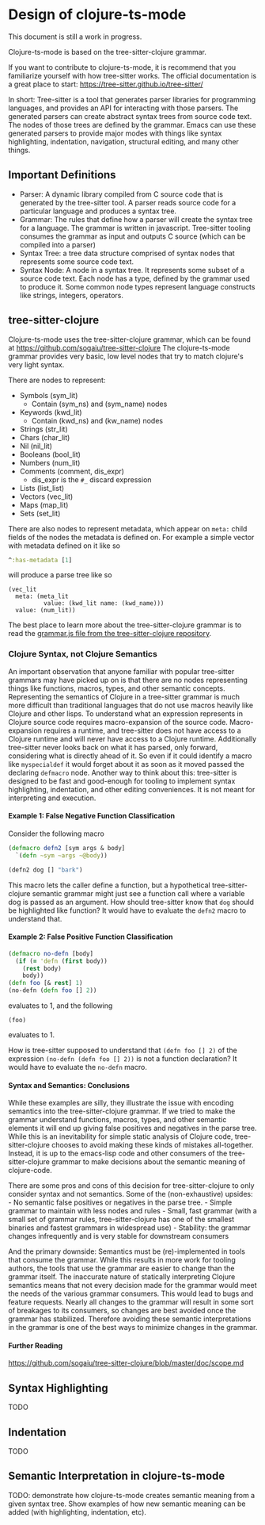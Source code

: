 # Design of clojure-ts-mode

This document is still a work in progress.

Clojure-ts-mode is based on the tree-sitter-clojure grammar.

If you want to contribute to clojure-ts-mode, it is recommend that you familiarize yourself with how tree-sitter works.
The official documentation is a great place to start: https://tree-sitter.github.io/tree-sitter/

In short:
Tree-sitter is a tool that generates parser libraries for programming languages, and provides an API for interacting with those parsers.
The generated parsers can create abstract syntax trees from source code text.
The nodes of those trees are defined by the grammar.
Emacs can use these generated parsers to provide major modes with things like syntax highlighting, indentation, navigation, structural editing, and many other things.

## Important Definitions

- Parser: A dynamic library compiled from C source code that is generated by the tree-sitter tool. A parser reads source code for a particular language and produces a syntax tree.
- Grammar: The rules that define how a parser will create the syntax tree for a language. The grammar is written in javascript. Tree-sitter tooling consumes the grammar as input and outputs C source (which can be compiled into a parser)
- Syntax Tree: a tree data structure comprised of syntax nodes that represents some source code text.
- Syntax Node: A node in a syntax tree. It represents some subset of a source code text. Each node has a type, defined by the grammar used to produce it. Some common node types represent language constructs like strings, integers, operators.

## tree-sitter-clojure

Clojure-ts-mode uses the tree-sitter-clojure grammar, which can be found at https://github.com/sogaiu/tree-sitter-clojure
The clojure-ts-mode grammar provides very basic, low level nodes that try to match clojure's very light syntax.

There are nodes to represent:
- Symbols (sym_lit)
    - Contain (sym_ns) and (sym_name) nodes
- Keywords (kwd_lit)
    - Contain (kwd_ns) and (kw_name) nodes
- Strings (str_lit)
- Chars (char_lit)
- Nil (nil_lit)
- Booleans (bool_lit)
- Numbers (num_lit)
- Comments (comment, dis_expr)
    - dis_expr is the `#_` discard expression
- Lists (list_list)
- Vectors (vec_lit)
- Maps (map_lit)
- Sets (set_lit)

There are also nodes to represent metadata, which appear on `meta:` child fields of the nodes the metadata is defined on.
For example a simple vector with metadata defined on it like so

```clojure
^:has-metadata [1]
```

will produce a parse tree like so

```
(vec_lit
  meta: (meta_lit 
          value: (kwd_lit name: (kwd_name)))
  value: (num_lit))
```

The best place to learn more about the tree-sitter-clojure grammar is to read the [grammar.js file from the tree-sitter-clojure repository](https://github.com/sogaiu/tree-sitter-clojure/blob/master/grammar.js "grammar.js").

### Clojure Syntax, not Clojure Semantics

An important observation that anyone familiar with popular tree-sitter grammars may have picked up on is that there are no nodes representing things like functions, macros, types, and other semantic concepts.
Representing the semantics of Clojure in a tree-sitter grammar is much more difficult than traditional languages that do not use macros heavily like Clojure and other lisps.
To understand what an expression represents in Clojure source code requires macro-expansion of the source code. 
Macro-expansion requires a runtime, and tree-sitter does not have access to a Clojure runtime and will never have access to a Clojure runtime.
Additionally tree-sitter never looks back on what it has parsed, only forward, considering what is directly ahead of it. So even if it could identify a macro like `myspecialdef` it would forget about it as soon as it moved passed the declaring `defmacro` node.
Another way to think about this: tree-sitter is designed to be fast and good-enough for tooling to implement syntax highlighting, indentation, and other editing conveniences. It is not meant for interpreting and execution.

#### Example 1: False Negative Function Classification

Consider the following macro

```clojure
(defmacro defn2 [sym args & body]
  `(defn ~sym ~args ~@body))

(defn2 dog [] "bark")
```


This macro lets the caller define a function, but a hypothetical tree-sitter-clojure semantic grammar might just see a function call where a variable dog is passed as an argument.
How should tree-sitter know that `dog` should be highlighted like function? It would have to evaluate the `defn2` macro to understand that.

#### Example 2: False Positive Function Classification

```clojure
(defmacro no-defn [body]
  (if (= 'defn (first body))
    (rest body)
    body))
(defn foo [& rest] 1)
(no-defn (defn foo [] 2))
```

evaluates to 1, and the following

```
(foo)
```

evaluates to 1.

How is tree-sitter supposed to understand that `(defn foo [] 2)` of the expression `(no-defn (defn foo [] 2))` is not a function declaration? It would have to evaluate the `no-defn` macro.

#### Syntax and Semantics: Conclusions

While these examples are silly, they illustrate the issue with encoding semantics into the tree-sitter-clojure grammar.
If we tried to make the grammar understand functions, macros, types, and other semantic elements it will end up giving false positives and negatives in the parse tree.
While this is an inevitability for simple static analysis of Clojure code, tree-sitter-clojure chooses to avoid making these kinds of mistakes all-together.
Instead, it is up to the emacs-lisp code and other consumers of the tree-sitter-clojure grammar to make decisions about the semantic meaning of clojure-code.

There are some pros and cons of this decision for tree-sitter-clojure to only consider syntax and not semantics.
Some of the (non-exhaustive) upsides:
    - No semantic false positives or negatives in the parse tree.
    - Simple grammar to maintain with less nodes and rules
    - Small, fast grammar (with a small set of grammar rules, tree-sitter-clojure has one of the smallest binaries and fastest grammars in widespread use)
    - Stability: the grammar changes infrequently and is very stable for downstream consumers

And the primary downside: Semantics must be (re)-implemented in tools that consume the grammar. While this results in more work for tooling authors, the tools that use the grammar are easier to change than the grammar itself. The inaccurate nature of statically interpreting Clojure semantics means that not every decision made for the grammar would meet the needs of the various grammar consumers. This would lead to bugs and feature requests. Nearly all changes to the grammar will result in some sort of breakages to its consumers, so changes are best avoided once the grammar has stabilized. Therefore avoiding these semantic interpretations in the grammar is one of the best ways to minimize changes in the grammar.

#### Further Reading

https://github.com/sogaiu/tree-sitter-clojure/blob/master/doc/scope.md

## Syntax Highlighting

TODO

## Indentation

TODO

## Semantic Interpretation in clojure-ts-mode

TODO: demonstrate how clojure-ts-mode creates semantic meaning from a given syntax tree. Show examples of how new semantic meaning can be added (with highlighting, indentation, etc).
